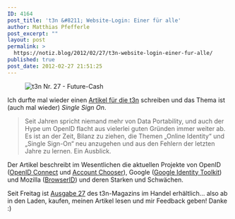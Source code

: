 ```yaml
---
ID: 4164
post_title: 't3n &#8211; Website-Login: Einer für alle'
author: Matthias Pfefferle
post_excerpt: ""
layout: post
permalink: >
  https://notiz.blog/2012/02/27/t3n-website-login-einer-fur-alle/
published: true
post_date: 2012-02-27 21:51:25
---
```

<!-- wp:image {"id":4169,"align":"center"} -->
<figure class="wp-block-image aligncenter"><img src="https://notiz.blog/wp-content/uploads/2012/02/t3n-nr27.jpg" alt="t3n Nr. 27 - Future-Cash" class="wp-image-4169" /></figure>
<!-- /wp:image -->

<!-- wp:paragraph -->
<p>Ich durfte mal wieder einen <a href="http://t3n.de/magazin/website-login-alle-229654/">Artikel für die t3n</a> schreiben und das Thema ist (auch mal wieder) <em>Single Sign On</em>.</p>
<!-- /wp:paragraph -->

<!-- wp:quote -->
<blockquote class="wp-block-quote">
	<p>Seit Jahren spricht niemand mehr von Data Portability, und auch der Hype um OpenID flacht aus vielerlei guten Gründen immer weiter ab. Es ist an der Zeit, Bilanz zu ziehen, die Themen „Online Identity“ und „Single Sign-On“ neu anzugehen und aus den Fehlern der letzten Jahre zu lernen. Ein Ausblick.</p>
</blockquote>
<!-- /wp:quote -->

<!-- wp:paragraph -->
<p>Der Artikel beschreibt im Wesentlichen die aktuellen Projekte von OpenID (<a href="http://openid.net/connect/">OpenID Connect</a> und <a href="http://accountchooser.com/">Account Chooser</a>), Google (<a href="http://code.google.com/apis/identitytoolkit/">Google Identity Toolkit</a>) und Mozilla (<a href="https://browserid.org/">BrowserID</a>) und deren Starken und Schwächen.</p>
<!-- /wp:paragraph -->

<!-- wp:paragraph -->
<p>Seit Freitag ist <a href="http://t3n.de/magazin/t3n-nr-27-future-cash/">Ausgabe 27</a> des t3n-Magazins im Handel erhältlich... also ab in den Laden, kaufen, meinen Artikel lesen und mir Feedback geben! Danke :)</p>
<!-- /wp:paragraph -->